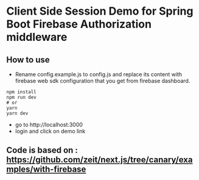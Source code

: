 # Client Side Session Demo for Spring Boot Firebase Authorization middleware

## How to use

- Rename config.example.js to config.js and replace its content with firebase web sdk configuration that you get from firebase dashboard.

```
npm install
npm run dev
# or
yarn
yarn dev
```

- go to http://localhost:3000
- login and click on demo link

## Code is based on : https://github.com/zeit/next.js/tree/canary/examples/with-firebase
